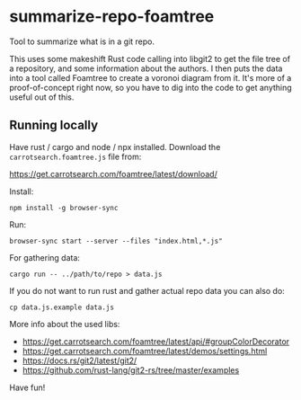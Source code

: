 # summarize-repo-foamtree

Tool to summarize what is in a git repo.

This uses some makeshift Rust code calling into libgit2 to get the file tree of a repository, and some information about the authors. I then puts the data into a tool called Foamtree to create a voronoi diagram from it. It's more of a proof-of-concept right now, so you have to dig into the code to get anything useful out of this.

## Running locally

Have rust / cargo and node / npx installed. Download the `carrotsearch.foamtree.js` file from:

https://get.carrotsearch.com/foamtree/latest/download/

Install:

    npm install -g browser-sync

Run:

    browser-sync start --server --files "index.html,*.js"

For gathering data:

    cargo run -- ../path/to/repo > data.js

If you do not want to run rust and gather actual repo data you can also do:

    cp data.js.example data.js

More info about the used libs:

* https://get.carrotsearch.com/foamtree/latest/api/#groupColorDecorator
* https://get.carrotsearch.com/foamtree/latest/demos/settings.html
* https://docs.rs/git2/latest/git2/
* https://github.com/rust-lang/git2-rs/tree/master/examples

Have fun!
